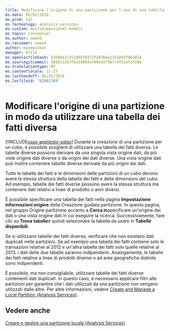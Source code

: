 ```yaml
---
title: Modificare l'origine di una partizione per l'uso di una tabella dei fatti diverse | Microsoft Docs
ms.date: 05/02/2018
ms.prod: sql
ms.technology: analysis-services
ms.custom: multidimensional-models
ms.topic: conceptual
ms.author: owend
ms.reviewer: owend
author: minewiskan
manager: kfile
ms.openlocfilehash: 53609a1c252455f8372fd43b6a1323e93f0b3024
ms.sourcegitcommit: 3026c22b7fba19059a769ea5f367c4f51efaf286
ms.translationtype: MT
ms.contentlocale: it-IT
ms.lasthandoff: 06/15/2019
ms.locfileid: "62991769"
---
```

# <a name="change-a-partition-source-to-use-a-different-fact-table"></a>Modificare l'origine di una partizione in modo da utilizzare una tabella dei fatti diversa
[!INCLUDE[ssas-appliesto-sqlas](../../includes/ssas-appliesto-sqlas.md)]
  Durante la creazione di una partizione per un cubo, è possibile scegliere di utilizzare una tabella dei fatti diversa. Le tabelle diverse possono derivare da una singola vista origine dati, da più viste origine dati diverse o da origini dei dati diverse. Una vista origine dati può inoltre contenere tabelle diverse derivate da più origini dei dati.  
  
 Tutte le tabelle dei fatti e le dimensioni delle partizioni di un cubo devono avere la stessa struttura della tabella dei fatti e delle dimensioni del cubo. Ad esempio, tabelle dei fatti diverse possono avere la stessa struttura ma contenere dati relativi a linee di prodotto o anni diversi.  
  
 È possibile specificare una tabella dei fatti nella pagina **Impostazione informazioni origine** della Creazione guidata partizione. In questa pagina, nel gruppo Origine partizione accanto a **Cerca in**specificare un'origine dei dati o una vista origine dati in cui eseguire la ricerca. Successivamente, fare clic su **Trova tabelle**e quindi selezionare la tabella da usare in **Tabelle disponibili**.  
  
 Se si utilizzano tabelle dei fatti diverse, verificare che non esistano dati duplicati nelle partizioni. Se ad esempio una tabella dei fatti contiene solo le transazioni relative al 2012 e un'altra tabella dei fatti solo quelle relative al 2013, i dati delle due tabelle saranno indipendenti. Analogamente, le tabelle dei fatti relative a linee di prodotti diverse o ad aree geografiche distinte sono indipendenti.  
  
 È possibile, ma non consigliabile, utilizzare tabelle dei fatti diverse contenenti dati duplicati. In questo caso, è necessario applicare filtri alle partizioni per garantire che i dati utilizzati da una partizione non vengano utilizzati dalle altre. Per altre informazioni, vedere [Create and Manage a Local Partition &#40;Analysis Services&#41;](../../analysis-services/multidimensional-models/create-and-manage-a-local-partition-analysis-services.md).  
  
## <a name="see-also"></a>Vedere anche  
 [Creare e gestire una partizione locale &#40;Analysis Services&#41;](../../analysis-services/multidimensional-models/create-and-manage-a-local-partition-analysis-services.md)  
  
  
